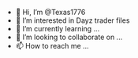 - 👋 Hi, I’m @Texas1776
- 👀 I’m interested in Dayz trader files
- 🌱 I’m currently learning ...
- 💞️ I’m looking to collaborate on ...
- 📫 How to reach me ...

<!---
Texas1776/Texas1776 is a ✨ special ✨ repository because its `README.md` (this file) appears on your GitHub profile.
You can click the Preview link to take a look at your changes.
--->
